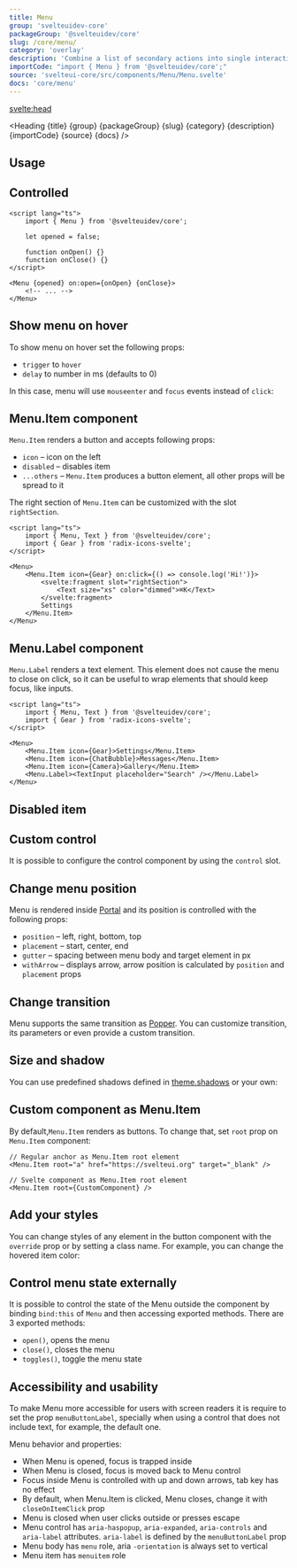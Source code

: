 ```yaml
---
title: Menu
group: 'svelteuidev-core'
packageGroup: '@svelteuidev/core'
slug: /core/menu/
category: 'overlay'
description: 'Combine a list of secondary actions into single interactive area'
importCode: "import { Menu } from '@svelteuidev/core';"
source: 'svelteui-core/src/components/Menu/Menu.svelte'
docs: 'core/menu'
---
```


<script>
	import { Demo, MenuDemos } from '@svelteuidev/demos';
	import { Heading } from "$lib/components";
    import { base } from '$app/paths';
</script>

<svelte:head>

  <title>{title} - SvelteUI</title>
</svelte:head>

<Heading {title} {group} {packageGroup} {slug} {category} {description} {importCode} {source} {docs} />

## Usage

<Demo demo={MenuDemos.usage} />

## Controlled

```svelte
<script lang="ts">
	import { Menu } from '@svelteuidev/core';

	let opened = false;

	function onOpen() {}
	function onClose() {}
</script>

<Menu {opened} on:open={onOpen} {onClose}>
	<!-- ... -->
</Menu>
```

## Show menu on hover

To show menu on hover set the following props:

- `trigger` to `hover`
- `delay` to number in ms (defaults to 0)

In this case, menu will use `mouseenter` and `focus` events instead of `click`:

<Demo demo={MenuDemos.hover} />

## Menu.Item component

`Menu.Item` renders a button and accepts following props:

- `icon` – icon on the left
- `disabled` – disables item
- `...others` – `Menu.Item` produces a button element, all other props will be spread to it

The right section of `Menu.Item` can be customized with the slot `rightSection`.

```svelte
<script lang="ts">
	import { Menu, Text } from '@svelteuidev/core';
	import { Gear } from 'radix-icons-svelte';
</script>

<Menu>
	<Menu.Item icon={Gear} on:click={() => console.log('Hi!')}>
		<svelte:fragment slot="rightSection">
			<Text size="xs" color="dimmed">⌘K</Text>
		</svelte:fragment>
		Settings
	</Menu.Item>
</Menu>
```

## Menu.Label component

`Menu.Label` renders a text element. This element does not cause the menu to close on click, so it can be useful to wrap elements that should keep focus, like inputs.

```svelte
<script lang="ts">
	import { Menu, Text } from '@svelteuidev/core';
	import { Gear } from 'radix-icons-svelte';
</script>

<Menu>
	<Menu.Item icon={Gear}>Settings</Menu.Item>
	<Menu.Item icon={ChatBubble}>Messages</Menu.Item>
	<Menu.Item icon={Camera}>Gallery</Menu.Item>
	<Menu.Label><TextInput placeholder="Search" /></Menu.Label>
</Menu>
```

## Disabled item

<Demo demo={MenuDemos.disabled} />

## Custom control

It is possible to configure the control component by using the `control` slot.

<Demo demo={MenuDemos.control} />

## Change menu position

Menu is rendered inside [Portal]({base}/core/portal) and its position is controlled with the following props:

- `position` – left, right, bottom, top
- `placement` – start, center, end
- `gutter` – spacing between menu body and target element in px
- `withArrow` – displays arrow, arrow position is calculated by `position` and `placement` props

<Demo demo={MenuDemos.position} />

## Change transition

Menu supports the same transition as [Popper]({base}/core/popper). You can customize transition, its parameters or even provide a custom transition.

<Demo demo={MenuDemos.transition} />

## Size and shadow

You can use predefined shadows defined in [theme.shadows]({base}/theming/default-theme#shadows) or your own:

<Demo demo={MenuDemos.size} />

## Custom component as Menu.Item

By default,`Menu.Item` renders as buttons. To change that, set `root` prop on `Menu.Item` component:

```svelte
// Regular anchor as Menu.Item root element
<Menu.Item root="a" href="https://svelteui.org" target="_blank" />

// Svelte component as Menu.Item root element
<Menu.Item root={CustomComponent} />
```

<Demo demo={MenuDemos.custom} />

## Add your styles

You can change styles of any element in the button component with the `override` prop or by setting a class name. For example, you can change the hovered item color:

<Demo demo={MenuDemos.styles} />

## Control menu state externally

It is possible to control the state of the Menu outside the component by binding `bind:this` of `Menu` and then accessing exported methods. There are 3 exported methods:

- `open()`, opens the menu
- `close()`, closes the menu
- `toggles()`, toggle the menu state

<Demo demo={MenuDemos.outside} />

## Accessibility and usability

To make Menu more accessible for users with screen readers it is require to set the prop `menuButtonLabel`, specially when using a control that does not include text, for example, the default one.

Menu behavior and properties:

- When Menu is opened, focus is trapped inside
- When Menu is closed, focus is moved back to Menu control
- Focus inside Menu is controlled with up and down arrows, tab key has no effect
- By default, when Menu.Item is clicked, Menu closes, change it with `closeOnItemClick` prop
- Menu is closed when user clicks outside or presses escape
- Menu control has `aria-haspopup`, `aria-expanded`, `aria-controls` and `aria-label` attributes. `aria-label` is defined by the `menuButtonLabel` prop
- Menu body has `menu` role, aria `-orientation` is always set to vertical
- Menu item has `menuitem` role
